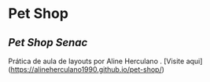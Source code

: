 # Pet Shop
## _Pet Shop Senac_

Prática de aula de layouts por Aline Herculano . [Visite aqui] (https://alineherculano1990.github.io/pet-shop/)
